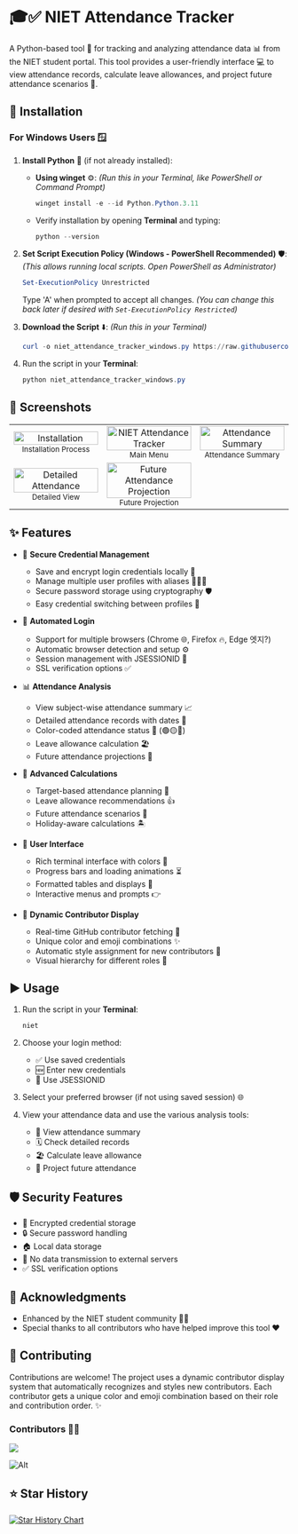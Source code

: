 # 🎓✅ NIET Attendance Tracker

A Python-based tool 🐍 for tracking and analyzing attendance data 📊 from the NIET student portal. This tool provides a user-friendly interface 💻 to view attendance records, calculate leave allowances, and project future attendance scenarios 🚀.

## 🚀 Installation

### For Windows Users 🪟

1.  **Install Python** 🐍 (if not already installed):

    *   **Using winget** ⚙️:
        *(Run this in your Terminal, like PowerShell or Command Prompt)*
        ```powershell
        winget install -e --id Python.Python.3.11
        ```

    *   Verify installation by opening **Terminal** and typing:

        ```powershell
        python --version
        ```

2.  **Set Script Execution Policy (Windows - PowerShell Recommended)** 🛡️:
    *(This allows running local scripts. Open PowerShell as Administrator)*
    ```powershell
    Set-ExecutionPolicy Unrestricted
    ```
    Type 'A' when prompted to accept all changes. *(You can change this back later if desired with `Set-ExecutionPolicy Restricted`)*

3.  **Download the Script** ⬇️:
    *(Run this in your Terminal)*
    ```powershell
    curl -o niet_attendance_tracker_windows.py https://raw.githubusercontent.com/iamawanishmaurya/NIET-Attendance-Tracker/refs/heads/main/niet_attendance_tracker_windows.py
    ```
4.  Run the script in your **Terminal**:
    ```powershell
    python niet_attendance_tracker_windows.py
    ```

## 📸 Screenshots

<table>
  <tr>
    <td align="center" width="33%">
        <img src="assests/gif/installation.gif" width="100%" alt="Installation"/>
        <br/><sub>Installation Process</sub>
    </td>
    <td align="center" width="33%">
        <img src="assests/images/Niet_Attendance_Tracker.jpg" width="100%" alt="NIET Attendance Tracker"/>
        <br/><sub>Main Menu</sub>
    </td>
    <td align="center" width="33%">
        <img src="assests/images/Attendance_Summary.jpg" width="100%" alt="Attendance Summary"/>
        <br/><sub>Attendance Summary</sub>
    </td>
  </tr>
  <tr>
    <td align="center" width="33%">
        <img src="assests/images/Detailed_Attendance.jpg" width="100%" alt="Detailed Attendance"/>
        <br/><sub>Detailed View</sub>
    </td>
    <td align="center" width="33%">
        <img src="assests/images/Future_Attendance_Projection.jpg" width="100%" alt="Future Attendance Projection"/>
        <br/><sub>Future Projection</sub>
    </td>
     <td align="center" width="33%">
        <!-- Add another image here if you have one, or leave blank/adjust widths -->
    </td>
  </tr>
</table>

## ✨ Features

-   🔐 **Secure Credential Management**
    -   Save and encrypt login credentials locally 💾
    -   Manage multiple user profiles with aliases 🧑‍🤝‍🧑
    -   Secure password storage using cryptography 🛡️
    -   Easy credential switching between profiles 🔄

-   🤖 **Automated Login**
    -   Support for multiple browsers (Chrome 🌐, Firefox 🔥, Edge 엣지?)
    -   Automatic browser detection and setup ⚙️
    -   Session management with JSESSIONID 🍪
    -   SSL verification options ✅

-   📊 **Attendance Analysis**
    -   View subject-wise attendance summary 📈
    -   Detailed attendance records with dates 📅
    -   Color-coded attendance status 🎨 (🟢🟡🔴)
    -   Leave allowance calculation 🏖️
    -   Future attendance projections 🔮

-   🧮 **Advanced Calculations**
    -   Target-based attendance planning 🎯
    -   Leave allowance recommendations 👍
    -   Future attendance scenarios 🤔
    -   Holiday-aware calculations 🏝️

-   🎨 **User Interface**
    -   Rich terminal interface with colors 🌈
    -   Progress bars and loading animations ⏳
    -   Formatted tables and displays 📝
    -   Interactive menus and prompts 👉

-   👥 **Dynamic Contributor Display**
    -   Real-time GitHub contributor fetching 🤝
    -   Unique color and emoji combinations ✨
    -   Automatic style assignment for new contributors 🌟
    -   Visual hierarchy for different roles 👑

## ▶️ Usage

1.  Run the script in your **Terminal**:
    ```powershell
    niet
    ```

2.  Choose your login method:
    *   ✅ Use saved credentials
    *   🆕 Enter new credentials
    *   🍪 Use JSESSIONID

3.  Select your preferred browser (if not using saved session) 🌐

4.  View your attendance data and use the various analysis tools:
    *   👀 View attendance summary
    *   🗓️ Check detailed records
    *   🏖️ Calculate leave allowance
    *   🔮 Project future attendance

## 🛡️ Security Features

-   🔑 Encrypted credential storage
-   🔒 Secure password handling
-   🏠 Local data storage
-   🚫 No data transmission to external servers
-   ✅ SSL verification options

## 🙏 Acknowledgments

-   Enhanced by the NIET student community 🧑‍🎓
-   Special thanks to all contributors who have helped improve this tool ❤️

## 🤝 Contributing

Contributions are welcome! The project uses a dynamic contributor display system that automatically recognizes and styles new contributors. Each contributor gets a unique color and emoji combination based on their role and contribution order. ✨

### Contributors 🧑‍💻

<a href="https://github.com/iamawanishmaurya/NIET-Attendance-Tracker/graphs/contributors">
  <img src="https://contrib.rocks/image?repo=iamawanishmaurya/NIET-Attendance-Tracker" />
</a>

![Alt](https://repobeats.axiom.co/api/embed/fa3995e7339da9586497c625c8613579549e4d78.svg "Repobeats analytics image")

## ⭐ Star History

<a href="https://www.star-history.com/#iamawanishmaurya/NIET-Attendance-Tracker&Date">
 <picture>
   <source media="(prefers-color-scheme: dark)" srcset="https://api.star-history.com/svg?repos=iamawanishmaurya/NIET-Attendance-Tracker&type=Date&theme=dark" />
   <source media="(prefers-color-scheme: light)" srcset="https://api.star-history.com/svg?repos=iamawanishmaurya/NIET-Attendance-Tracker&type=Date" />
   <img alt="Star History Chart" src="https://api.star-history.com/svg?repos=iamawanishmaurya/NIET-Attendance-Tracker&type=Date" />
 </picture>
</a>
